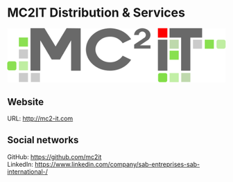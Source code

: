 # MC2IT Distribution & Services
![MC2IT](img/logo.svg)

## Website
URL: http://mc2-it.com

## Social networks
GitHub: https://github.com/mc2it  
LinkedIn: https://www.linkedin.com/company/sab-entreprises-sab-international-/
